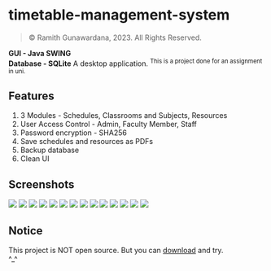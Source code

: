 # timetable-management-system
> © Ramith Gunawardana, 2023. All Rights Reserved.

**GUI - Java SWING <br> Database - SQLite**
A desktop application.
<sup> This is a project done for an assignment in uni. </sup>

## Features
1. 3 Modules - Schedules, Classrooms and Subjects, Resources
2. User Access Control - Admin, Faculty Member, Staff
3. Password encryption - SHA256
4. Save schedules and resources as PDFs
5. Backup database
6. Clean UI

## Screenshots
![](assests/load.png)
![](assests/signin.png)
![](assests/dashboard.png)
![](assests/schedule.png)
![](assests/pdf1.png)
![](assests/class1.png)
![](assests/class2.png)
![](assests/class3.png)
![](assests/class4.png)
![](assests/resource1.png)
![](assests/resource2.png)
![](assests/pdf2.png)
![](assests/user1.png)
![](assests/user2.png)

## Notice
This project is NOT open source. But you can [download](https://drive.google.com/drive/folders/1u2e6JDmyRrqqqXQX53Worn2os634OvOR?usp=sharing) and try.
<br> ^_^
